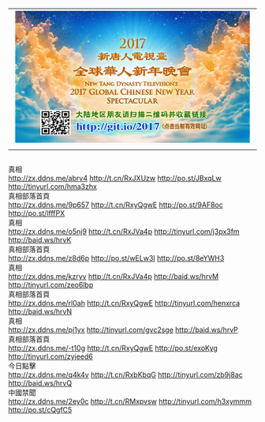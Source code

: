 # <table><tr><td><a href="43.from-wv.com"><img src="2017wh-2s.jpg"></a></td></tr></table>


<div class="linkbox"><div class="title">真相<div id="url"><a href="http://zx.ddns.me/abrv4" target=_blank>http://zx.ddns.me/abrv4</a>   <a href="http://t.cn/RxJXUzw" target=_blank>http://t.cn/RxJXUzw</a>   <a href="http://po.st/JBxqLw" target=_blank>http://po.st/JBxqLw</a>   <a href="http://tinyurl.com/hma3zhx" target=_blank>http://tinyurl.com/hma3zhx</a></div></div><div class="title">真相部落首頁<div id="url"><a href="http://zx.ddns.me/9p657" target=_blank>http://zx.ddns.me/9p657</a>   <a href="http://t.cn/RxyQgwE" target=_blank>http://t.cn/RxyQgwE</a>   <a href="http://po.st/9AF8oc" target=_blank>http://po.st/9AF8oc</a>   <a href="http://po.st/lfffPX" target=_blank>http://po.st/lfffPX</a></div></div><div class="title">真相<div id="url"><a href="http://zx.ddns.me/o5nj9" target=_blank>http://zx.ddns.me/o5nj9</a>   <a href="http://t.cn/RxJVa4p" target=_blank>http://t.cn/RxJVa4p</a>   <a href="http://tinyurl.com/j3px3fm" target=_blank>http://tinyurl.com/j3px3fm</a>   <a href="http://baid.ws/hrvK" target=_blank>http://baid.ws/hrvK</a></div></div><div class="title">真相部落首頁<div id="url"><a href="http://zx.ddns.me/z8d6p" target=_blank>http://zx.ddns.me/z8d6p</a>   <a href="" target=_blank></a>   <a href="http://po.st/wELw3I" target=_blank>http://po.st/wELw3I</a>   <a href="http://po.st/8eYWH3" target=_blank>http://po.st/8eYWH3</a></div></div><div class="title">真相<div id="url"><a href="http://zx.ddns.me/kzryv" target=_blank>http://zx.ddns.me/kzryv</a>   <a href="http://t.cn/RxJVa4p" target=_blank>http://t.cn/RxJVa4p</a>   <a href="http://baid.ws/hrvM" target=_blank>http://baid.ws/hrvM</a>   <a href="http://tinyurl.com/zeo6lbp" target=_blank>http://tinyurl.com/zeo6lbp</a></div></div><div class="title">真相部落首頁<div id="url"><a href="http://zx.ddns.me/rl0ah" target=_blank>http://zx.ddns.me/rl0ah</a>   <a href="http://t.cn/RxyQgwE" target=_blank>http://t.cn/RxyQgwE</a>   <a href="http://tinyurl.com/henxrca" target=_blank>http://tinyurl.com/henxrca</a>   <a href="http://baid.ws/hrvN" target=_blank>http://baid.ws/hrvN</a></div></div><div class="title">真相<div id="url"><a href="http://zx.ddns.me/pj1yx" target=_blank>http://zx.ddns.me/pj1yx</a>   <a href="" target=_blank></a>   <a href="http://tinyurl.com/gvc2sge" target=_blank>http://tinyurl.com/gvc2sge</a>   <a href="http://baid.ws/hrvP" target=_blank>http://baid.ws/hrvP</a></div></div><div class="title">真相部落首頁<div id="url"><a href="http://zx.ddns.me/-t10g" target=_blank>http://zx.ddns.me/-t10g</a>   <a href="http://t.cn/RxyQgwE" target=_blank>http://t.cn/RxyQgwE</a>   <a href="http://po.st/exoKyg" target=_blank>http://po.st/exoKyg</a>   <a href="http://tinyurl.com/zyjeed6" target=_blank>http://tinyurl.com/zyjeed6</a></div></div><div class="title">今日點擊<div id="url"><a href="http://zx.ddns.me/q4k4v" target=_blank>http://zx.ddns.me/q4k4v</a>   <a href="http://t.cn/RxbKbqG" target=_blank>http://t.cn/RxbKbqG</a>   <a href="http://tinyurl.com/zb9j8ac" target=_blank>http://tinyurl.com/zb9j8ac</a>   <a href="http://baid.ws/hrvQ" target=_blank>http://baid.ws/hrvQ</a></div></div><div class="title">中國禁聞<div id="url"><a href="http://zx.ddns.me/2ey0c" target=_blank>http://zx.ddns.me/2ey0c</a>   <a href="http://t.cn/RMxpvsw" target=_blank>http://t.cn/RMxpvsw</a>   <a href="http://tinyurl.com/h3xymmm" target=_blank>http://tinyurl.com/h3xymmm</a>   <a href="http://po.st/cQgfC5" target=_blank>http://po.st/cQgfC5</a></div></div></div>
